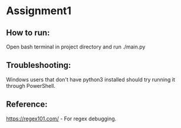 # Assignment1

## How to run: 
Open bash terminal in project directory and run ./main.py 

## Troubleshooting: 
Windows users that don't have python3 installed should try running it through PowerShell.

## Reference: 
https://regex101.com/ - For regex debugging.
